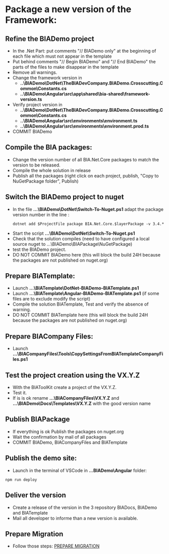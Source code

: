 # Package a new version of the Framework:

## Refine the BIADemo project
- In the .Net Part: put comments "// BIADemo only" at the beginning of each file which must not appear in the template
- Put behind comments "// Begin BIADemo" and "// End BIADemo" the parts of the files to make disappear in the template
- Remove all warnings.
- Change the framework version in 
  - **..\BIADemo\DotNet\TheBIADevCompany.BIADemo.Crosscutting.Common\Constants.cs**
  - **..\BIADemo\Angular\src\app\shared\bia-shared\framework-version.ts**
- Verify project version in
  - **..\BIADemo\DotNet\TheBIADevCompany.BIADemo.Crosscutting.Common\Constants.cs**
  - **..\BIADemo\Angular\src\environments\environment.ts**
  - **..\BIADemo\Angular\src\environments\environment.prod.ts**
- COMMIT BIADemo

## Compile the BIA packages:
- Change the version number of all BIA.Net.Core packages to match the version to be released.
- Compile the whole solution in release
- Publish all the packages (right click on each project, publish, "Copy to NuGetPackage folder", Publish)

## Switch the BIADemo project to nuget
- In the file **...\BIADemo\DotNet\Switch-To-Nuget.ps1** adapt the package version number in the line :
    ```
    dotnet add $ProjectFile package BIA.Net.Core.$layerPackage -v 3.4.*
    ```
- Start the script **...\BIADemo\DotNet\Switch-To-Nuget.ps1**
- Check that the solution compiles (need to have configured a local source nuget to ...\BIADemo\BIAPackage\NuGetPackage)
- test the BIADemo project.
- DO NOT COMMIT BIADemo here (this will block the build 24H because the packages are not published on nuget.org)

## Prepare BIATemplate:
- Launch **...\BIATemplate\DotNet-BIADemo-BIATemplate.ps1**
- Launch **...\BIATemplate\Angular-BIADemo-BIATemplate.ps1** (if some files are to exclude modify the script)
- Compile the solution BIATemplate, Test and verify the absence of warning.
- DO NOT COMMIT BIATemplate here (this will block the build 24H because the packages are not published on nuget.org)

## Prepare BIACompany Files:
- Launch **...\BIACompanyFiles\Tools\CopySettingsFromBIATemplateCompanyFiles.ps1**

## Test the project creation using the VX.Y.Z
- With the BIAToolKit create a project of the VX.Y.Z.
- Test it.
- If is is ok rename **...\BIACompanyFiles\VX.Y.Z** and **...\BIADemo\Docs\Templates\VX.Y.Z** with the good version name 

## Publish BIAPackage
- If everything is ok Publish the packages on nuget.org
- Wait the confirmation by mail of all packages
- COMMIT BIADemo, BIACompanyFiles and BIATemplate

## Publish the demo site:
- Launch in the terminal of VSCode in **...BIADemo\Angular** folder:
```
npm run deploy
```

## Deliver the version
- Create a release of the version in the 3 repository BIADocs, BIADemo and BIATemplate
- Mail all developer to informe than a new version is available.

## Prepare Migration
- Follow those steps: [PREPARE MIGRATION](./PREPARE%20MIGRATION.md)